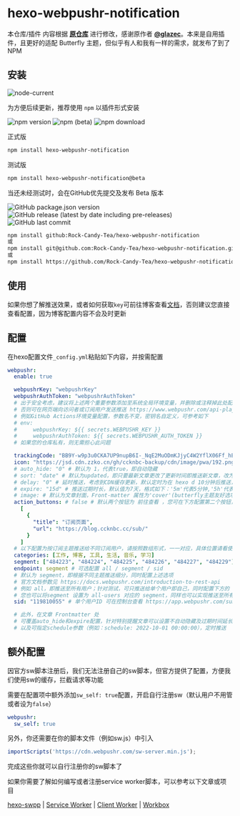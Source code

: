 # hexo-webpushr-notification
本仓库/插件 内容根据 **[原仓库](https://github.com/glazec/hexo-web-push-notification)** 进行修改，感谢原作者 **[@glazec](https://github.com/glazec)**。本来是自用插件，且更好的适配 Butterfly 主题，但似乎有人和我有一样的需求，就发布了到了NPM

## 安装

![node-current](https://img.shields.io/node/v/hexo?label=%E6%8E%A8%E8%8D%90&logo=node.js&style=for-the-badge)

为方便后续更新，推荐使用 `npm` 以插件形式安装

![npm version](https://img.shields.io/npm/v/hexo-webpushr-notification?color=red&logo=npm) ![npm (beta)](https://img.shields.io/npm/v/hexo-webpushr-notification/beta?logo=npm) ![npm download](https://img.shields.io/npm/dw/hexo-webpushr-notification?logo=npm)

正式版

```bash
npm install hexo-webpushr-notification
```

测试版

```bash
npm install hexo-webpushr-notification@beta
```

当还未经测试时，会在GitHub优先提交及发布 Beta 版本

![GitHub package.json version](https://img.shields.io/github/package-json/v/Rock-Candy-Tea/hexo-webpushr-notification?color=brightgreen&label=github&logo=github) ![GitHub release (latest by date including pre-releases)](https://img.shields.io/github/v/release/Rock-Candy-Tea/hexo-webpushr-notification?include_prereleases&logo=github) ![GitHub last commit](https://img.shields.io/github/last-commit/Rock-Candy-Tea/hexo-webpushr-notification?logo=github)

```bash
npm install github:Rock-Candy-Tea/hexo-webpushr-notification
或
npm install git@github.com:Rock-Candy-Tea/hexo-webpushr-notification.git
或
npm install https://github.com/Rock-Candy-Tea/hexo-webpushr-notification.git
```

## 使用

如果你想了解推送效果，或者如何获取`key`可前往博客查看[文档](https://blog.ccknbc.cc/posts/hexo-webpushr-notification/)，否则建议您直接查看配置，因为博客配置内容不会及时更新

## 配置

在hexo配置文件`_config.yml`粘贴如下内容，并按需配置

```yaml
webpushr:
  enable: true

  webpushrKey: "webpushrKey"
  webpushrAuthToken: "webpushrAuthToken"
  # 出于安全考虑，建议将上述两个重要参数添加至系统全局环境变量，并删除或注释掉此处配置
  # 否则可在网页端向访问者或订阅用户发送推送 https://www.webpushr.com/api-playground
  # 例如GitHub Actions环境变量配置，参数名不变，密钥名自定义，可参考如下
  # env:
  #     webpushrKey: ${{ secrets.WEBPUSHR_KEY }}
  #     webpushrAuthToken: ${{ secrets.WEBPUSHR_AUTH_TOKEN }}
  # 如果您的仓库私有，则无需担心此问题

  trackingCode: "BB9Y-w9p3u0CKA7UP9nupB6I-_NqE2MuODmKJjyC4W2YflX06Ff_hEhrNJfonrut5l6gCa28gC83q2OII7Qv-oA"
  icon: "https://jsd.cdn.zzko.cn/gh/ccknbc-backup/cdn/image/pwa/192.png" # 必须为192*192 png图片
  # auto_hide: "0" # 默认为 1，代表true，即自动隐藏
  # sort: "date" # 默认为updated，即只要最新文章更改了更新时间即推送新文章，改为date即文章第一次发布时间
  # delay: "0" # 延时推送，考虑到CDN缓存更新，默认定时为在 hexo d 10分钟后推送，单位为分钟（最短延时为5分钟，设置 0 则会立即推送）
  # expire: "15d" # 推送过期时长，默认值为7天，格式如下：'5m'代表5分钟,'5h'代表5小时, '5d'代表5天.
  # image: # 默认为文章封面，Front-matter 属性为'cover'(butterfly主题友好选项)，如果您没有定义默认封面或此属性，请在这里设置默认image
  action_buttons: # false # 默认两个按钮为 前往查看 ，您可在下方配置第二个按钮，或者设为 false 不显示按钮（因为隐藏按钮即为文章链接）
    [
      {
        "title": "订阅页面",
        "url": "https://blog.ccknbc.cc/sub/"
      }
    ]
  # 以下配置为按订阅主题推送给不同订阅用户，请按照数组形式，一一对应，具体位置请看使用文档
  categories: [工作, 博客, 工具, 生活, 音乐, 学习]
  segment: ["484223", "484224", "484225", "484226", "484227", "484229"]
  endpoint: segment # 可选配置 all / segment / sid
  # 默认为 segment，即根据不同主题推送细分，同时配置上述选项
  # 官方文档参数见 https://docs.webpushr.com/introduction-to-rest-api
  # 例如 all，即推送至所有用户；针对测试，可只推送给单个用户即自己，同时配置下方的 sid 选项
  # 您也可以将segment 设置为 all-users 对应的 segment，同样也可以实现推送至所有用户
  sid: "119810055" # 单个用户ID 可在控制台查看 https://app.webpushr.com/subscribers，但建议您在测试完毕后注释此选项，以免打扰您

  # 此外，在文章 Frontmatter 处
  # 可覆盖auto_hide和expire配置，针对特别提醒文章可以设置不自动隐藏及过期时间延长等操作
  # 以及可指定schedule参数（例如：schedule: 2022-10-01 00:00:00），定时推送
```

## 额外配置

因官方sw脚本注册后，我们无法注册自己的sw脚本，但官方提供了配置，方便我们使用sw的缓存，拦截请求等功能

需要在配置项中额外添加`sw_self: true`配置，开启自行注册sw（默认用户不用管或者设为`false`）

```yaml
webpushr:
  sw_self: true
```

另外，你还需要在你的脚本文件（例如sw.js）中引入

```js
importScripts('https://cdn.webpushr.com/sw-server.min.js');
```

完成这些你就可以自行注册你的sw脚本了

如果你需要了解如何编写或者注册service worker脚本，可以参考以下文章或项目

[hexo-swpp](https://kmar.top/posts/73014407/) | [Service Worker](https://blog.cyfan.top/p/c0af86bb.html) | [Client Worker](https://clientworker.js.org/) | [Workbox](https://github.com/GoogleChrome/workbox)